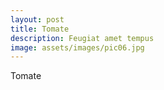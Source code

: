```yaml
---
layout: post
title: Tomate
description: Feugiat amet tempus
image: assets/images/pic06.jpg
---
```


Tomate